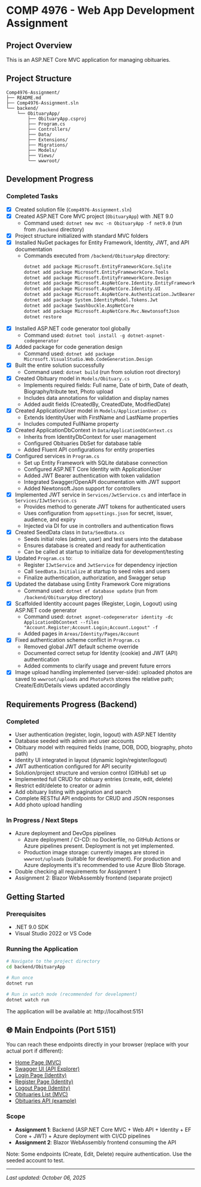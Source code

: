 # COMP 4976 - Web App Development Assignment

## Project Overview
This is an ASP.NET Core MVC application for managing obituaries.

## Project Structure
```
Comp4976-Assignment/
├── README.md
├── Comp4976-Assignment.sln
└── backend/
    └── ObituaryApp/
        ├── ObituaryApp.csproj
        ├── Program.cs
        ├── Controllers/
        ├── Data/
        ├── Extensions/
        ├── Migrations/
        ├── Models/
        ├── Views/
        └── wwwroot/
```

## Development Progress

### Completed Tasks
- [x] Created solution file (`Comp4976-Assignment.sln`)
- [x] Created ASP.NET Core MVC project (`ObituaryApp`) with .NET 9.0
  - Command used: `dotnet new mvc -n ObituaryApp -f net9.0` (run from `/backend` directory)
- [x] Project structure initialized with standard MVC folders
- [x] Installed NuGet packages for Entity Framework, Identity, JWT, and API documentation
  - Commands executed from `/backend/ObituaryApp` directory:
    ```bash
    dotnet add package Microsoft.EntityFrameworkCore.Sqlite
    dotnet add package Microsoft.EntityFrameworkCore.Tools
    dotnet add package Microsoft.EntityFrameworkCore.Design
    dotnet add package Microsoft.AspNetCore.Identity.EntityFrameworkCore
    dotnet add package Microsoft.AspNetCore.Identity.UI
    dotnet add package Microsoft.AspNetCore.Authentication.JwtBearer
    dotnet add package System.IdentityModel.Tokens.Jwt
    dotnet add package Swashbuckle.AspNetCore
    dotnet add package Microsoft.AspNetCore.Mvc.NewtonsoftJson
    dotnet restore
    ```
- [x] Installed ASP.NET code generator tool globally
  - Command used: `dotnet tool install -g dotnet-aspnet-codegenerator`
- [x] Added package for code generation design
  - Command used: `dotnet add package Microsoft.VisualStudio.Web.CodeGeneration.Design`
- [x] Built the entire solution successfully
  - Command used: `dotnet build` (run from solution root directory)
- [x] Created Obituary model in `Models/Obituary.cs`
  - Implements required fields: Full name, Date of birth, Date of death, Biography/tribute text, Photo upload
  - Includes data annotations for validation and display names
  - Added audit fields (CreatedBy, CreatedDate, ModifiedDate)
- [x] Created ApplicationUser model in `Models/ApplicationUser.cs`
  - Extends IdentityUser with FirstName and LastName properties
  - Includes computed FullName property
- [x] Created ApplicationDbContext in `Data/ApplicationDbContext.cs`
  - Inherits from IdentityDbContext for user management
  - Configured Obituaries DbSet for database table
  - Added Fluent API configurations for entity properties
- [x] Configured services in `Program.cs`
  - Set up Entity Framework with SQLite database connection
  - Configured ASP.NET Core Identity with ApplicationUser
  - Added JWT Bearer authentication with token validation
  - Integrated Swagger/OpenAPI documentation with JWT support
  - Added Newtonsoft.Json support for controllers
- [x] Implemented JWT service in `Services/JwtService.cs` and interface in `Services/IJwtService.cs`
  - Provides method to generate JWT tokens for authenticated users
  - Uses configuration from `appsettings.json` for secret, issuer, audience, and expiry
  - Injected via DI for use in controllers and authentication flows
- [x] Created SeedData class in `Data/SeedData.cs`
  - Seeds initial roles (admin, user) and test users into the database
  - Ensures database is created and ready for authentication
  - Can be called at startup to initialize data for development/testing
- [x] Updated `Program.cs` to:
  - Register `IJwtService` and `JwtService` for dependency injection
  - Call `SeedData.Initialize` at startup to seed roles and users
  - Finalize authentication, authorization, and Swagger setup
- [x] Updated the database using Entity Framework Core migrations
  - Command used: `dotnet ef database update` (run from `/backend/ObituaryApp` directory)
- [x] Scaffolded Identity account pages (Register, Login, Logout) using ASP.NET code generator
  - Command used: `dotnet aspnet-codegenerator identity -dc ApplicationDbContext --files "Account.Register;Account.Login;Account.Logout" -f`
  - Added pages in `Areas/Identity/Pages/Account`
- [x] Fixed authentication scheme conflict in `Program.cs`
  - Removed global JWT default scheme override
  - Documented correct setup for Identity (cookie) and JWT (API) authentication
  - Added comments to clarify usage and prevent future errors
- [x] Image upload handling implemented (server-side): uploaded photos are saved to `wwwroot/uploads` and `PhotoPath` stores the relative path; Create/Edit/Details views updated accordingly

## Requirements Progress (Backend)

### Completed
- User authentication (register, login, logout) with ASP.NET Identity
- Database seeded with admin and user accounts
- Obituary model with required fields (name, DOB, DOD, biography, photo path)
- Identity UI integrated in layout (dynamic login/register/logout)
- JWT authentication configured for API security
- Solution/project structure and version control (GitHub) set up
- Implemented full CRUD for obituary entries (create, edit, delete)
- Restrict edit/delete to creator or admin
- Add obituary listing with pagination and search
- Complete RESTful API endpoints for CRUD and JSON responses
- Add photo upload handling

### In Progress / Next Steps
- Azure deployment and DevOps pipelines
  - Azure deployment / CI-CD: no Dockerfile, no GitHub Actions or Azure pipelines present. Deployment is not yet implemented.
  - Production image storage: currently images are stored in `wwwroot/uploads` (suitable for development). For production and Azure deployments it's recommended to use Azure Blob Storage.
- Double checking all requirements for Assignment 1
- Assignment 2: Blazor WebAssembly frontend (separate project)

## Getting Started

### Prerequisites
- .NET 9.0 SDK
- Visual Studio 2022 or VS Code

### Running the Application
```bash
# Navigate to the project directory
cd backend/ObituaryApp

# Run once
dotnet run

# Run in watch mode (recommended for development)
dotnet watch run
```

The application will be available at: http://localhost:5151

## 🌐 Main Endpoints (Port 5151)

You can reach these endpoints directly in your browser (replace with your actual port if different):

- [Home Page (MVC)](http://localhost:5151/)
- [Swagger UI (API Explorer)](http://localhost:5151/swagger)
- [Login Page (Identity)](http://localhost:5151/Identity/Account/Login)
- [Register Page (Identity)](http://localhost:5151/Identity/Account/Register)
- [Logout Page (Identity)](http://localhost:5151/Identity/Account/Logout)
- [Obituaries List (MVC)](http://localhost:5151/Obituaries)
- [Obituaries API (example)](http://localhost:5151/api/Obituaries)

### Scope
- **Assignment 1**: Backend (ASP.NET Core MVC + Web API + Identity + EF Core + JWT) + Azure deployment with CI/CD pipelines
- **Assignment 2**: Blazor WebAssembly frontend consuming the API


Note: Some endpoints (Create, Edit, Delete) require authentication. Use the seeded account to test.

---
*Last updated: October 06, 2025*